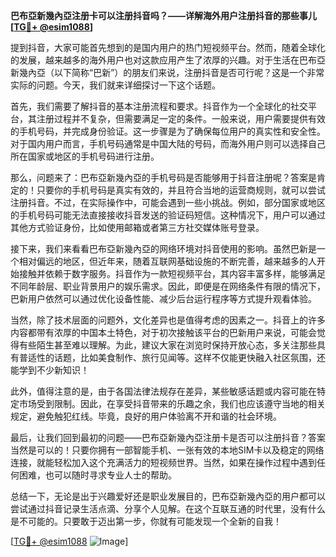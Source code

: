 **巴布亞新幾內亞注册卡可以注册抖音吗？——详解海外用户注册抖音的那些事儿[[TG💪+ @esim1088](https://t.me/s/esim1088)]**

提到抖音，大家可能首先想到的是国内用户的热门短视频平台。然而，随着全球化的发展，越来越多的海外用户也对这款应用产生了浓厚的兴趣。对于生活在巴布亞新幾內亞（以下简称“巴新”）的朋友们来说，注册抖音是否可行呢？这是一个非常实际的问题。今天，我们就来详细探讨一下这个话题。

首先，我们需要了解抖音的基本注册流程和要求。抖音作为一个全球化的社交平台，其注册过程并不复杂，但需要满足一定的条件。一般来说，用户需要提供有效的手机号码，并完成身份验证。这一步骤是为了确保每位用户的真实性和安全性。对于国内用户而言，手机号码通常是中国大陆的号码，而海外用户则可以选择自己所在国家或地区的手机号码进行注册。

那么，问题来了：巴布亞新幾內亞的手机号码是否能够用于抖音注册呢？答案是肯定的！只要你的手机号码是真实有效的，并且符合当地的运营商规则，就可以尝试注册抖音。不过，在实际操作中，可能会遇到一些小挑战。例如，部分国家或地区的手机号码可能无法直接接收抖音发送的验证码短信。这种情况下，用户可以通过其他方式验证身份，比如使用邮箱或者第三方社交媒体账号登录。

接下来，我们来看看巴布亞新幾內亞的网络环境对抖音使用的影响。虽然巴新是一个相对偏远的地区，但近年来，随着互联网基础设施的不断完善，越来越多的人开始接触并依赖于数字服务。抖音作为一款短视频平台，其内容丰富多样，能够满足不同年龄层、职业背景用户的娱乐需求。因此，即便是在网络条件有限的情况下，巴新用户依然可以通过优化设备性能、减少后台运行程序等方式提升观看体验。

当然，除了技术层面的问题外，文化差异也是值得考虑的因素之一。抖音上的许多内容都带有浓厚的中国本土特色，对于初次接触该平台的巴新用户来说，可能会觉得有些陌生甚至难以理解。为此，建议大家在浏览时保持开放心态，多关注那些具有普适性的话题，比如美食制作、旅行见闻等。这样不仅能更快融入社区氛围，还能学到不少新知识！

此外，值得注意的是，由于各国法律法规存在差异，某些敏感话题或内容可能在特定市场受到限制。因此，在享受抖音带来的乐趣之余，我们也应该遵守当地的相关规定，避免触犯红线。毕竟，良好的用户体验离不开和谐的社会环境。

最后，让我们回到最初的问题——巴布亞新幾內亞注册卡是否可以注册抖音？答案当然是可以的！只要你拥有一部智能手机、一张有效的本地SIM卡以及稳定的网络连接，就能轻松加入这个充满活力的短视频世界。当然，如果在操作过程中遇到任何困难，也可以随时寻求专业人士的帮助。

总结一下，无论是出于兴趣爱好还是职业发展目的，巴布亞新幾內亞的用户都可以尝试通过抖音记录生活点滴、分享个人见解。在这个互联互通的时代里，没有什么是不可能的。只要敢于迈出第一步，你就有可能发现一个全新的自我！

[[TG💪+ @esim1088](https://t.me/s/esim1088) ![Image](https://i.postimg.cc/4NQfJmqS/Snipaste-2025-05-13-00-14-12.png)]